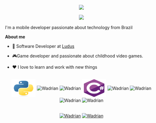 <p align="center">
  <img src="https://readme-typing-svg.demolab.com?font=Fira+Code&size=30&pause=1000&color=F7F7F7&center=true&vCenter=true&repeat=false&width=435&lines=Hi!+I'm+Wadrian+Araujo">
</p>

<p align="center">
  <img src="https://readme-typing-svg.demolab.com?font=Fira+Code&pause=1000&color=F7F7F7&width=435&lines=Software+Enginer;Game+Developer;Enthusiastic+Android+developer+with+kotlin;Full-time+Deal+Hunter!&font=Fira%20Code&center=true&width=535&height=50&duration=4000&pause=1000"">
</p>

I'm a mobile developer passionate about technology from Brazil

**About me**

- 💼 Software Developer at [Ludus](https://www.luduslab.org/)

- 🎮Game developer and passionate about childhood video games.

- ❤️ I love to learn and work with new things

<div align="center"><br>
  <img align="center" alt="Wadrian" height="60" width="80" src="https://raw.githubusercontent.com/devicons/devicon/master/icons/python/python-original.svg">
  <img align="center" alt="Wadrian" height="60" width="80" src="https://cdn.jsdelivr.net/gh/devicons/devicon/icons/linux/linux-original.svg" />
  <img align="center" alt="Wadrian" height="60" width="60" src="https://icon-library.com/images/unity-icon-png/unity-icon-png-23.jpg" />
  <img align="center" alt="Wadrian" height="60" width="80" src="https://raw.githubusercontent.com/devicons/devicon/master/icons/csharp/csharp-original.svg">
  <img align="center" alt="Wadrian" height="60" width="80" src="https://cdn.jsdelivr.net/gh/devicons/devicon/icons/git/git-plain-wordmark.svg">
  <img align="center" alt="Wadrian" height="60" width="60" src="https://cdn-icons-png.flaticon.com/512/2620/2620863.png">
  <img align="center" alt="Wadrian" height="60" width="80" src="https://cdn.jsdelivr.net/gh/devicons/devicon/icons/android/android-plain.svg" />
  <img align="center" alt="Wadrian" height="60" width="80" src="https://cdn.jsdelivr.net/gh/devicons/devicon/icons/kotlin/kotlin-original.svg" />
</div>
<br>
<br>
<div align="center">
  <a href="https://www.linkedin.com/in/wadrian-araujo" target="_blank"><img alt="Wadrian" height="60" width="80" src="https://cdn.jsdelivr.net/gh/devicons/devicon/icons/linkedin/linkedin-original.svg"></a>
  <a href="https://www.instagram.com/wadrian.araujo/" target="_blank"><img alt="Wadrian" height="60" width="60" src="https://cdn4.iconfinder.com/data/icons/social-media-2210/24/Instagram-512.png"></a> 
</div>
